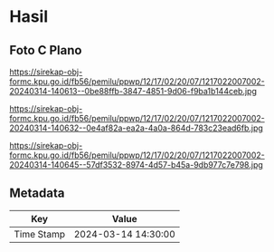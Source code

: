 # Hasil

## Foto C Plano

https://sirekap-obj-formc.kpu.go.id/fb56/pemilu/ppwp/12/17/02/20/07/1217022007002-20240314-140613--0be88ffb-3847-4851-9d06-f9ba1b144ceb.jpg

https://sirekap-obj-formc.kpu.go.id/fb56/pemilu/ppwp/12/17/02/20/07/1217022007002-20240314-140632--0e4af82a-ea2a-4a0a-864d-783c23ead6fb.jpg

https://sirekap-obj-formc.kpu.go.id/fb56/pemilu/ppwp/12/17/02/20/07/1217022007002-20240314-140645--57df3532-8974-4d57-b45a-9db977c7e798.jpg


## Metadata

| Key        | Value               |
| ---------- | ------------------- |
| Time Stamp | 2024-03-14 14:30:00 |



